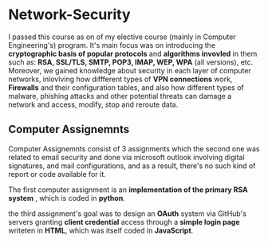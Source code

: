 # Network-Security

I passed this course as on of my elective course (mainly in Computer Engineering's) program. It's main focus was on introducing the **cryptographic basis of popular protocols** and **algorithms invovled** in them such as: **RSA, SSL/TLS, SMTP, POP3, IMAP, WEP, WPA** (all versions), etc. Moreover, we gained knowledge about security in each layer of computer networks, inlovlving how diffferent types of **VPN connections** work, **Firewalls** and their configuration tables, and also how different types of malware, phishing attacks and other potential threats can damage a network and access, modify, stop and reroute data. 

## Computer Assignemnts
Computer Assignemnts consist of 3 assignments which the second one was related to email security and done via microsoft outlook involving digital signatures, and mail configurations, and as a result, there's no such kind of report or code available for it.

The first computer assignment is an **implementation of the primary RSA system** , which is coded in **python**. 

the third assignment's goal was to design an **OAuth** system via GitHub's servers granting **client credential** access through a **simple login page** writeten in **HTML**, which was itself coded in **JavaScript**. 



